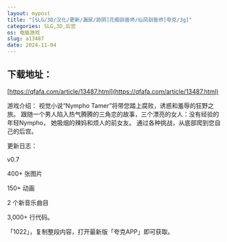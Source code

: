```yaml
---
layout: mypost
title: "[SLG/3D/汉化/更新/漏尿/舔阴]花痴驯兽师/仙凤驯兽师[夸克/3g]"
categories: SLG,3D,后宫
os: 电脑游戏
slug: a13487
date: 2024-11-04
---
```


## 下载地址：

[https://qfafa.com/article/13487.html](https://qfafa.com/article/13487.html)

游戏介绍：
视觉小说“Nympho Tamer”将带您踏上腐败，诱惑和羞辱的狂野之旅。
跟随一个男人陷入热气腾腾的三角恋的故事，三个漂亮的女人：没有经验的年轻Nympho，
她吸烟的辣妈和烦人的前女友。
通过各种挑战，从底部爬到您自己的后宫。

更新日志：

v0.7

400+ 张图片

150+ 动画

2 个新音乐曲目

3,000+ 行代码。

「1022」，复制整段内容，打开最新版「夸克APP」即可获取。